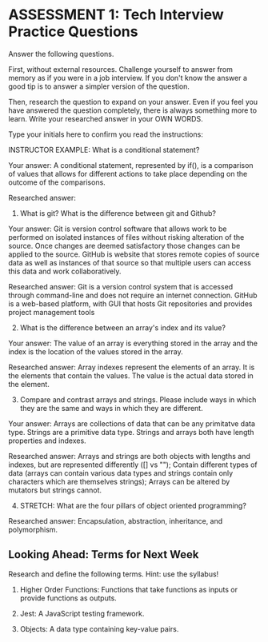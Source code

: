 # ASSESSMENT 1: Tech Interview Practice Questions

Answer the following questions.

First, without external resources. Challenge yourself to answer from memory as if you were in a job interview. If you don't know the answer a good tip is to answer a simpler version of the question.

Then, research the question to expand on your answer. Even if you feel you have answered the question completely, there is always something more to learn. Write your researched answer in your OWN WORDS.

Type your initials here to confirm you read the instructions:

INSTRUCTOR EXAMPLE: What is a conditional statement?

Your answer: A conditional statement, represented by if(), is a comparison of values that allows for different actions to take place depending on the outcome of the comparisons.

Researched answer:

1. What is git? What is the difference between git and Github?

Your answer: Git is version control software that allows work to be performed on isolated instances of files without risking alteration of the source. Once changes are deemed satisfactory those changes can be applied to the source. GitHub is website that stores remote copies of source data as well as instances of that source so that multiple users can access this data and work collaboratively.

Researched answer: Git is a version control system that is accessed through command-line and does not require an internet connection. GitHub is a web-based platform, with GUI that hosts Git repositories and provides project management tools


2. What is the difference between an array's index and its value?

Your answer: The value of an array is everything stored in the array and the index is the location of the values stored in the array.

Researched answer: Array indexes represent the elements of an array. It is the elements that contain the values. The value is the actual data stored in the element.

3. Compare and contrast arrays and strings. Please include ways in which they are the same and ways in which they are different.

Your answer: Arrays are collections of data that can be any primitatve data type. Strings are a primitive data type. Strings and arrays both have length properties and indexes.

Researched answer: Arrays and strings are both objects with lengths and indexes, but are represented differently ([] vs ""); Contain different types of data (arrays can contain various data types and strings contain only characters which are themselves strings); Arrays can be altered by mutators but strings cannot.

4. STRETCH: What are the four pillars of object oriented programming?

Researched answer: Encapsulation, abstraction, inheritance, and polymorphism.

## Looking Ahead: Terms for Next Week

Research and define the following terms. Hint: use the syllabus!

1. Higher Order Functions: Functions that take functions as inputs or provide functions as outputs.

2. Jest: A JavaScript testing framework.

3. Objects: A data type containing key-value pairs.
